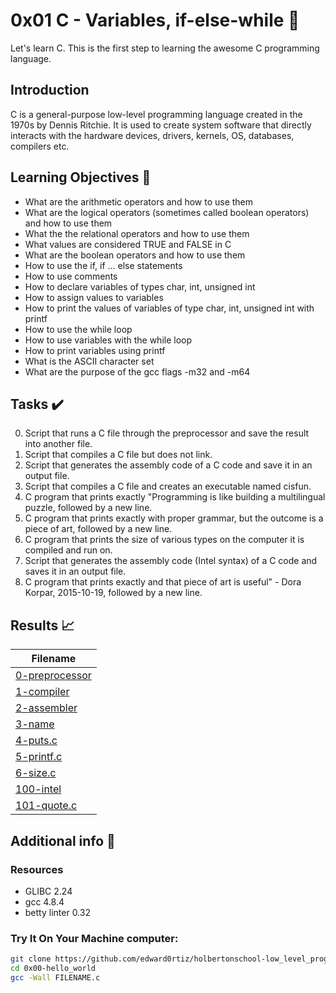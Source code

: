 # 0x01 C - Variables, if-else-while 📝

Let's learn C. This is the first step to learning the awesome C programming language.

## Introduction

C is a general-purpose low-level programming language created in the 1970s by Dennis Ritchie.
It is used to create system software that directly interacts with the hardware devices, drivers, kernels, OS, databases, compilers etc.

## Learning Objectives :bookmark_tabs:

* What are the arithmetic operators and how to use them
* What are the logical operators (sometimes called boolean operators) and how to use them
* What the the relational operators and how to use them
* What values are considered TRUE and FALSE in C
* What are the boolean operators and how to use them
* How to use the if, if ... else statements
* How to use comments
* How to declare variables of types char, int, unsigned int
* How to assign values to variables
* How to print the values of variables of type char, int, unsigned int with printf
* How to use the while loop
* How to use variables with the while loop
* How to print variables using printf
* What is the ASCII character set
* What are the purpose of the gcc flags -m32 and -m64 
  
## Tasks :heavy_check_mark:

0. Script that runs a C file through the preprocessor and save the result into another file.
1. Script that compiles a C file but does not link.
2. Script that generates the assembly code of a C code and save it in an output file.
3. Script that compiles a C file and creates an executable named cisfun.
4. C program that prints exactly "Programming is like building a multilingual puzzle, followed by a new line.
5. C program that prints exactly with proper grammar, but the outcome is a piece of art, followed by a new line.
6. C program that prints the size of various types on the computer it is compiled and run on.
7. Script that generates the assembly code (Intel syntax) of a C code and saves it in an output file.
8. C program that prints exactly and that piece of art is useful" - Dora Korpar, 2015-10-19, followed by a new line.

## Results :chart_with_upwards_trend:

| Filename |
| ------ |
| [0-preprocessor](https://github.com/omphilejmatsobe/alx-low_level_programming/blob/master/0x00-hello_world/0-preprocessor)|
| [1-compiler](https://github.com/omphilejmatsobe/alx-low_level_programming/blob/master/0x00-hello_world/1-compiler)|
| [2-assembler](https://github.com/omphilejmatsobe/alx-low_level_programming/blob/master/0x00-hello_world/2-assembler)|
| [3-name](https://github.com/omphilejmatsobe/alx-low_level_programming/blob/master/0x00-hello_world/3-name)|
| [4-puts.c](https://github.com//omphilejmatsobe/alx-low_level_programming/blob/master/0x00-hello_world/4-puts.c)|
| [5-printf.c](https://github.com/omphilejmatsobe/alx-low_level_programming/blob/master/0x00-hello_world/5-printf.c)|
| [6-size.c](https://github.com/omphilejmatsobe/alx-low_level_programming/blob/master/0x00-hello_world/6-size.c)|
| [100-intel](https://github.com/omphilejmatsobe/alx-low_level_programming/blob/master/master/0x00-hello_world/100-intel)|
| [101-quote.c](https://github.com/omphilejmatsobe/alx-low_level_programming/blob/master/0x00-hello_world/101-quote.c)|

## Additional info :construction:
### Resources

- GLIBC 2.24
- gcc 4.8.4
- betty linter 0.32


### Try It On Your Machine computer:	
```bash
git clone https://github.com/edward0rtiz/holbertonschool-low_level_programming.git
cd 0x00-hello_world
gcc -Wall FILENAME.c
```
